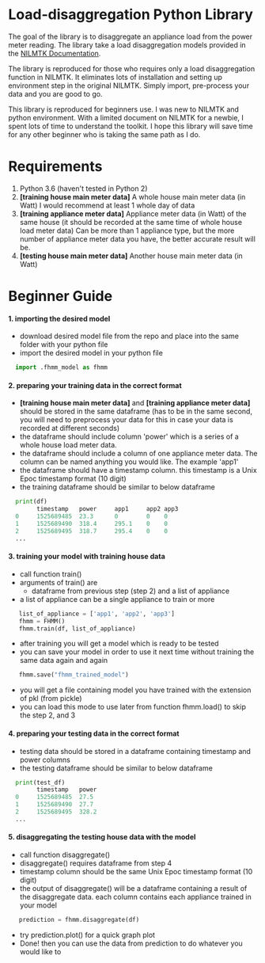 # Load-disaggregation Python Library

The goal of the library is to disaggregate an appliance load from the power meter reading. The library take a load disaggregation models provided in the [NILMTK Documentation](https://github.com/nilmtk/nilmtk/tree/master/docs/manual).

The library is reproduced for those who requires only a load disaggregation function in NILMTK. It eliminates lots of installation and setting up environment step in the original NILMTK. Simply import, pre-process your data and you are good to go.

This library is reproduced for beginners use. I was new to NILMTK and python environment. With a limited document on NILMTK for a newbie, I spent lots of time to understand the toolkit. I hope this library will save time for any other beginner who is taking the same path as I do.

# Requirements
1. Python 3.6 (haven't tested in Python 2)
2. **[training house main meter data]** A whole house main meter data (in Watt)
  I would recommend at least 1 whole day of data
3. **[training appliance meter data]** Appliance meter data (in Watt) of the same house (it should be recorded at the same time of whole house load meter data)
  Can be more than 1 appliance type, but the more number of appliance meter data you have, the better accurate result will be.
4. **[testing house main meter data]** Another house main meter data (in Watt)

# Beginner Guide
#### 1. importing the desired model
  - download desired model file from the repo and place into the same folder with your python file
  - import the desired model in your python file
  
```python
  import .fhmm_model as fhmm
```

#### 2. preparing your training data in the correct format
  - **[training house main meter data]** and **[training appliance meter data]** should be stored in the same dataframe (has to be in the same second, you will need to preprocess your data for this in case your data is recorded at different seconds)
  - the dataframe should include column 'power' which is a series of a whole house load meter data.
  - the dataframe should include a column of one appliance meter data. The column can be named anything you would like. The example 'app1'
  - the dataframe should have a timestamp column. this timestamp is a Unix Epoc timestamp format (10 digit)
  - the training dataframe should be similar to below dataframe
```python
  print(df)
        timestamp   power     app1     app2	app3
  0     1525689485  23.3      0        0	0
  1     1525689490  318.4     295.1    0	0
  2     1525689495  318.7     295.4    0	0
  ...
```


#### 3. training your model with training house data
  - call function train()
  - arguments of train() are
    - dataframe from previous step (step 2) and a list of appliance
  - a list of appliance can be a single appliance to train or more

```python
   list_of_appliance = ['app1', 'app2', 'app3']
   fhmm = FHMM()
   fhmm.train(df, list_of_appliance)
```
  - after training you will get a model which is ready to be tested
  - you can save your model in order to use it next time without training the same data again and again

```python
   fhmm.save("fhmm_trained_model")
```

  - you will get a file containing model you have trained with the extension of pkl (from pickle)
  - you can load this mode to use later from function fhmm.load() to skip the step 2, and 3
  
  
#### 4. preparing your testing data in the correct format  
  - testing data should be stored in a dataframe containing timestamp and power columns
  - the testing dataframe should be similar to below dataframe
  
```python
  print(test_df)
        timestamp   power
  0     1525689485  27.5
  1     1525689490  27.7
  2     1525689495  328.2
  ...
```
 
 
#### 5. disaggregating the testing house data with the model
  - call function disaggregate()
  - disaggregate() requires dataframe from step 4 
  - timestamp column should be the same Unix Epoc timestamp format (10 digit)
  - the output of disaggregate() will be a dataframe containing a result of the disaggregate data. each column contains each appliance trained in your model
  
```python
   prediction = fhmm.disaggregate(df)
```
  - try prediction.plot() for a quick graph plot
  - Done! then you can use the data from prediction to do whatever you would like to
